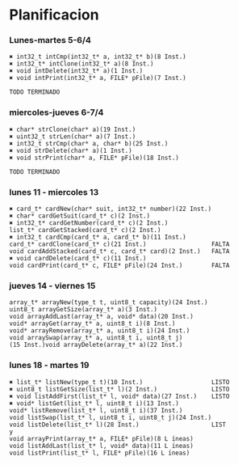 # Planificacion  
  
### Lunes-martes 5-6/4  
	✖ int32_t intCmp(int32_t* a, int32_t* b)(8 Inst.)  
	✖ int32_t* intClone(int32_t* a)(8 Inst.)  
	✖ void intDelete(int32_t* a)(1 Inst.)  
	✖ void intPrint(int32_t* a, FILE* pFile)(7 Inst.)  
	
	TODO TERMINADO

### miercoles-jueves 6-7/4  
	✖ char* strClone(char* a)(19 Inst.)  
	✖ uint32_t strLen(char* a)(7 Inst.)  
	✖ int32_t strCmp(char* a, char* b)(25 Inst.)  
	✖ void strDelete(char* a)(1 Inst.)  
	✖ void strPrint(char* a, FILE* pFile)(18 Inst.)  

	TODO TERMINADO

### lunes 11 - miercoles 13  
	✖ card_t* cardNew(char* suit, int32_t* number)(22 Inst.)  
	✖ char* cardGetSuit(card_t* c)(2 Inst.)  
	✖ int32_t* cardGetNumber(card_t* c)(2 Inst.)  
	list_t* cardGetStacked(card_t* c)(2 Inst.)  
	✖ int32_t cardCmp(card_t* a, card_t* b)(11 Inst.)  
	card_t* cardClone(card_t* c)(21 Inst.)  				FALTA
	void cardAddStacked(card_t* c, card_t* card)(2 Inst.)  	FALTA
	✖ void cardDelete(card_t* c)(11 Inst.)  
	void cardPrint(card_t* c, FILE* pFile)(24 Inst.)  		FALTA
### jueves 14 - viernes 15  
	array_t* arrayNew(type_t t, uint8_t capacity)(24 Inst.)  
	uint8_t arrayGetSize(array_t* a)(3 Inst.)  
	void arrayAddLast(array_t* a, void* data)(20 Inst.)  
	void* arrayGet(array_t* a, uint8_t i)(8 Inst.)  
	void* arrayRemove(array_t* a, uint8_t i)(24 Inst.)  
	void arraySwap(array_t* a, uint8_t i, uint8_t j)  
	(15 Inst.)void arrayDelete(array_t* a)(22 Inst.)  
### lunes 18 - martes 19  
	✖ list_t* listNew(type_t t)(10 Inst.)					LISTO
	✖ uint8_t listGetSize(list_t* l)(2 Inst.) 				LISTO
	✖ void listAddFirst(list_t* l, void* data)(27 Inst.)  	LISTO
	✖ void* listGet(list_t* l, uint8_t i)(13 Inst.)  			
	void* listRemove(list_t* l, uint8_t i)(37 Inst.)  
	void listSwap(list_t* l, uint8_t i, uint8_t j)(24 Inst.)  
	void listDelete(list_t* l)(28 Inst.)  					LIST
	y  
	void arrayPrint(array_t* a, FILE* pFile)(8 L ́ıneas)  
	void listAddLast(list_t* l, void* data)(11 L ́ıneas)  
	void listPrint(list_t* l, FILE* pFile)(16 L ́ıneas)  
